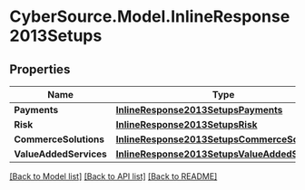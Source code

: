 # CyberSource.Model.InlineResponse2013Setups
## Properties

Name | Type | Description | Notes
------------ | ------------- | ------------- | -------------
**Payments** | [**InlineResponse2013SetupsPayments**](InlineResponse2013SetupsPayments.md) |  | [optional] 
**Risk** | [**InlineResponse2013SetupsRisk**](InlineResponse2013SetupsRisk.md) |  | [optional] 
**CommerceSolutions** | [**InlineResponse2013SetupsCommerceSolutions**](InlineResponse2013SetupsCommerceSolutions.md) |  | [optional] 
**ValueAddedServices** | [**InlineResponse2013SetupsValueAddedServices**](InlineResponse2013SetupsValueAddedServices.md) |  | [optional] 

[[Back to Model list]](../README.md#documentation-for-models) [[Back to API list]](../README.md#documentation-for-api-endpoints) [[Back to README]](../README.md)

